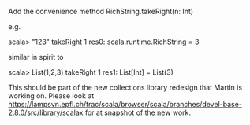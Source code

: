 Add the convenience method RichString.takeRight(n: Int)

e.g.

scala> "123" takeRight 1
res0: scala.runtime.RichString = 3

similar in spirit to

scala> List(1,2,3) takeRight 1
res1: List[Int] = List(3)

This should be part of the new collections library redesign that Martin is working on. Please look at https://lampsvn.epfl.ch/trac/scala/browser/scala/branches/devel-base-2.8.0/src/library/scalax for at snapshot of the new work.
